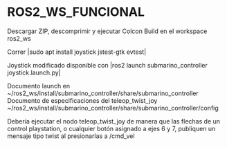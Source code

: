 # ROS2_WS_FUNCIONAL

Descargar ZIP, descomprimir y ejecutar Colcon Build en el workspace ros2_ws

Correr |sudo apt install joystick jstest-gtk evtest|

Joystick modificado disponible con |ros2 launch submarino_controller joystick.launch.py|

Documento launch en ~/ros2_ws/install/submarino_controller/share/submarino_controller
Documento de especificaciones del teleop_twist_joy ~/ros2_ws/install/submarino_controller/share/submarino_controller/config

Debería ejecutar el nodo teleop_twist_joy de manera que las flechas de un control playstation, o cualquier botón asignado a ejes 6 y 7, publiquen un mensaje tipo twist al presionarlas a /cmd_vel
